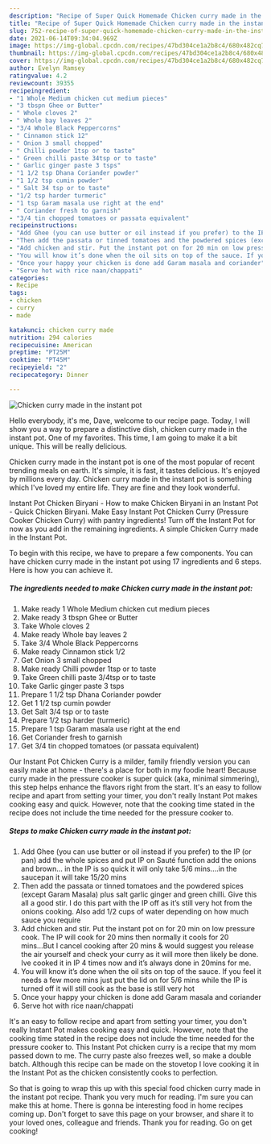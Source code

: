```yaml
---
description: "Recipe of Super Quick Homemade Chicken curry made in the instant pot"
title: "Recipe of Super Quick Homemade Chicken curry made in the instant pot"
slug: 752-recipe-of-super-quick-homemade-chicken-curry-made-in-the-instant-pot
date: 2021-06-14T09:34:04.969Z
image: https://img-global.cpcdn.com/recipes/47bd304ce1a2b8c4/680x482cq70/chicken-curry-made-in-the-instant-pot-recipe-main-photo.jpg
thumbnail: https://img-global.cpcdn.com/recipes/47bd304ce1a2b8c4/680x482cq70/chicken-curry-made-in-the-instant-pot-recipe-main-photo.jpg
cover: https://img-global.cpcdn.com/recipes/47bd304ce1a2b8c4/680x482cq70/chicken-curry-made-in-the-instant-pot-recipe-main-photo.jpg
author: Evelyn Ramsey
ratingvalue: 4.2
reviewcount: 39355
recipeingredient:
- "1 Whole Medium chicken cut medium pieces"
- "3 tbspn Ghee or Butter"
- " Whole cloves 2"
- " Whole bay leaves 2"
- "3/4 Whole Black Peppercorns"
- " Cinnamon stick 12"
- " Onion 3 small chopped"
- " Chilli powder 1tsp or to taste"
- " Green chilli paste 34tsp or to taste"
- " Garlic ginger paste 3 tsps"
- "1 1/2 tsp Dhana Coriander powder"
- "1 1/2 tsp cumin powder"
- " Salt 34 tsp or to taste"
- "1/2 tsp harder turmeric"
- "1 tsp Garam masala use right at the end"
- " Coriander fresh to garnish"
- "3/4 tin chopped tomatoes or passata equivalent"
recipeinstructions:
- "Add Ghee (you can use butter or oil instead if you prefer) to the IP (or pan) add the whole spices and put IP on Sauté function add the onions and brown... in the IP is so quick it will only take 5/6 mins....in the saucepan it will take 15/20 mins"
- "Then add the passata or tinned tomatoes and the powdered spices (except Garam Masala) plus salt garlic ginger and green chilli. Give this all a good stir. I do this part with the IP off as it’s still very hot from the onions cooking. Also add 1/2 cups of water depending on how much sauce you require"
- "Add chicken and stir. Put the instant pot on for 20 min on low pressure cook. The IP will cook for 20 mins then normally it cools for 20 mins...But I cancel cooking after 20 mins &amp; would suggest you release the air yourself and check your curry as it will more then likely be done. Ive cooked it in IP 4 times now and it’s always done in 20mins for me."
- "You will know it’s done when the oil sits on top of the sauce. If you feel it needs a few more mins just put the lid on for 5/6 mins while the IP is turned off it will still cook as the base is still very hot"
- "Once your happy your chicken is done add Garam masala and coriander"
- "Serve hot with rice naan/chappati"
categories:
- Recipe
tags:
- chicken
- curry
- made

katakunci: chicken curry made 
nutrition: 294 calories
recipecuisine: American
preptime: "PT25M"
cooktime: "PT45M"
recipeyield: "2"
recipecategory: Dinner

---
```



![Chicken curry made in the instant pot](https://img-global.cpcdn.com/recipes/47bd304ce1a2b8c4/680x482cq70/chicken-curry-made-in-the-instant-pot-recipe-main-photo.jpg)

Hello everybody, it's me, Dave, welcome to our recipe page. Today, I will show you a way to prepare a distinctive dish, chicken curry made in the instant pot. One of my favorites. This time, I am going to make it a bit unique. This will be really delicious.

Chicken curry made in the instant pot is one of the most popular of recent trending meals on earth. It's simple, it is fast, it tastes delicious. It's enjoyed by millions every day. Chicken curry made in the instant pot is something which I've loved my entire life. They are fine and they look wonderful.

Instant Pot Chicken Biryani - How to make Chicken Biryani in an Instant Pot - Quick Chicken Biryani. Make Easy Instant Pot Chicken Curry (Pressure Cooker Chicken Curry) with pantry ingredients! Turn off the Instant Pot for now as you add in the remaining ingredients. A simple Chicken Curry made in the Instant Pot.


To begin with this recipe, we have to prepare a few components. You can have chicken curry made in the instant pot using 17 ingredients and 6 steps. Here is how you can achieve it.

<!--inarticleads1-->

##### The ingredients needed to make Chicken curry made in the instant pot:

1. Make ready 1 Whole Medium chicken cut medium pieces
1. Make ready 3 tbspn Ghee or Butter
1. Take  Whole cloves 2
1. Make ready  Whole bay leaves 2
1. Take 3/4 Whole Black Peppercorns
1. Make ready  Cinnamon stick 1/2
1. Get  Onion 3 small chopped
1. Make ready  Chilli powder 1tsp or to taste
1. Take  Green chilli paste 3/4tsp or to taste
1. Take  Garlic ginger paste 3 tsps
1. Prepare 1 1/2 tsp Dhana Coriander powder
1. Get 1 1/2 tsp cumin powder
1. Get  Salt 3/4 tsp or to taste
1. Prepare 1/2 tsp harder (turmeric)
1. Prepare 1 tsp Garam masala use right at the end
1. Get  Coriander fresh to garnish
1. Get 3/4 tin chopped tomatoes (or passata equivalent)


Our Instant Pot Chicken Curry is a milder, family friendly version you can easily make at home - there&#39;s a place for both in my foodie heart! Because curry made in the pressure cooker is super quick (aka, minimal simmering), this step helps enhance the flavors right from the start. It&#39;s an easy to follow recipe and apart from setting your timer, you don&#39;t really Instant Pot makes cooking easy and quick. However, note that the cooking time stated in the recipe does not include the time needed for the pressure cooker to. 

<!--inarticleads2-->

##### Steps to make Chicken curry made in the instant pot:

1. Add Ghee (you can use butter or oil instead if you prefer) to the IP (or pan) add the whole spices and put IP on Sauté function add the onions and brown... in the IP is so quick it will only take 5/6 mins....in the saucepan it will take 15/20 mins
1. Then add the passata or tinned tomatoes and the powdered spices (except Garam Masala) plus salt garlic ginger and green chilli. Give this all a good stir. I do this part with the IP off as it’s still very hot from the onions cooking. Also add 1/2 cups of water depending on how much sauce you require
1. Add chicken and stir. Put the instant pot on for 20 min on low pressure cook. The IP will cook for 20 mins then normally it cools for 20 mins...But I cancel cooking after 20 mins &amp; would suggest you release the air yourself and check your curry as it will more then likely be done. Ive cooked it in IP 4 times now and it’s always done in 20mins for me.
1. You will know it’s done when the oil sits on top of the sauce. If you feel it needs a few more mins just put the lid on for 5/6 mins while the IP is turned off it will still cook as the base is still very hot
1. Once your happy your chicken is done add Garam masala and coriander
1. Serve hot with rice naan/chappati


It&#39;s an easy to follow recipe and apart from setting your timer, you don&#39;t really Instant Pot makes cooking easy and quick. However, note that the cooking time stated in the recipe does not include the time needed for the pressure cooker to. This Instant Pot chicken curry is a recipe that my mom passed down to me. The curry paste also freezes well, so make a double batch. Although this recipe can be made on the stovetop I love cooking it in the Instant Pot as the chicken consistently cooks to perfection. 

So that is going to wrap this up with this special food chicken curry made in the instant pot recipe. Thank you very much for reading. I'm sure you can make this at home. There is gonna be interesting food in home recipes coming up. Don't forget to save this page on your browser, and share it to your loved ones, colleague and friends. Thank you for reading. Go on get cooking!
